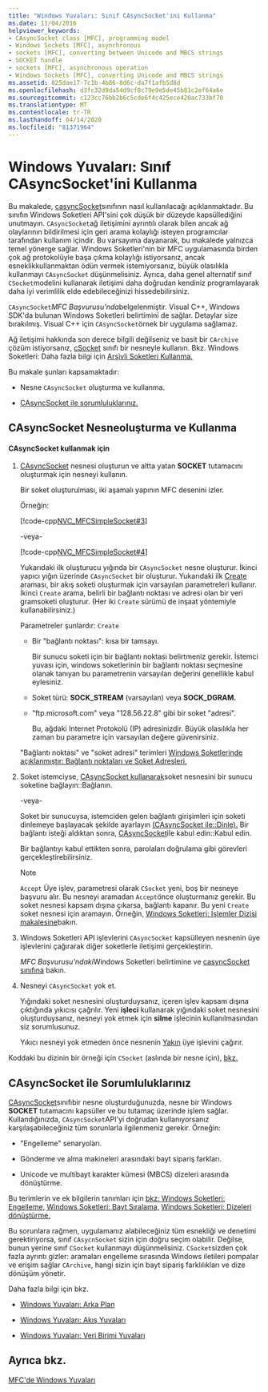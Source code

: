 ```yaml
---
title: "Windows Yuvaları: Sınıf CAsyncSocket'ini Kullanma"
ms.date: 11/04/2016
helpviewer_keywords:
- CAsyncSocket class [MFC], programming model
- Windows Sockets [MFC], asynchronous
- sockets [MFC], converting between Unicode and MBCS strings
- SOCKET handle
- sockets [MFC], asynchronous operation
- Windows Sockets [MFC], converting Unicode and MBCS strings
ms.assetid: 825dae17-7c1b-4b86-8d6c-da7f1afb5d8d
ms.openlocfilehash: d3fc32d9da54d9cf8c79e9e5de45b81c2ef64a6e
ms.sourcegitcommit: c123cc76bb2b6c5cde6f4c425ece420ac733bf70
ms.translationtype: MT
ms.contentlocale: tr-TR
ms.lasthandoff: 04/14/2020
ms.locfileid: "81371964"
---
```

# <a name="windows-sockets-using-class-casyncsocket"></a>Windows Yuvaları: Sınıf CAsyncSocket'ini Kullanma

Bu makalede, [casyncSocket](../mfc/reference/casyncsocket-class.md)sınıfının nasıl kullanılacağı açıklanmaktadır. Bu sınıfın Windows Soketleri API'sini çok düşük bir düzeyde kapsüllediğini unutmayın. `CAsyncSocket`ağ iletişimini ayrıntılı olarak bilen ancak ağ olaylarının bildirilmesi için geri arama kolaylığı isteyen programcılar tarafından kullanım içindir. Bu varsayıma dayanarak, bu makalede yalnızca temel yönerge sağlar. Windows Soketleri'nin bir MFC uygulamasında birden çok ağ protokolüyle başa çıkma kolaylığı istiyorsanız, ancak esneklikkullanmaktan ödün vermek istemiyorsanız, büyük olasılıkla kullanmayı `CAsyncSocket` düşünmelisiniz. Ayrıca, daha genel alternatif sınıf `CSocket`modelini kullanarak iletişimi daha doğrudan kendiniz programlayarak daha iyi verimlilik elde edebileceğinizi hissedebilirsiniz.

`CAsyncSocket`*MFC Başvurusu'nda*belgelenmiştir. Visual C++, Windows SDK'da bulunan Windows Soketleri belirtimini de sağlar. Detaylar size bırakılmış. Visual C++ için `CAsyncSocket`örnek bir uygulama sağlamaz.

Ağ iletişimi hakkında son derece bilgili değilseniz ve basit bir `CArchive` çözüm istiyorsanız, [cSocket](../mfc/reference/csocket-class.md) sınıfı bir nesneyle kullanın. Bkz. Windows Soketleri: Daha fazla bilgi için [Arşivli Soketleri Kullanma.](../mfc/windows-sockets-using-sockets-with-archives.md)

Bu makale şunları kapsamaktadır:

- Nesne `CAsyncSocket` oluşturma ve kullanma.

- [CAsyncSocket ile sorumluluklarınız.](#_core_your_responsibilities_with_casyncsocket)

## <a name="creating-and-using-a-casyncsocket-object"></a><a name="_core_creating_and_using_a_casyncsocket_object"></a>CAsyncSocket Nesneoluşturma ve Kullanma

#### <a name="to-use-casyncsocket"></a>CAsyncSocket kullanmak için

1. [CAsyncSocket](../mfc/reference/casyncsocket-class.md) nesnesi oluşturun ve altta yatan **SOCKET** tutamacını oluşturmak için nesneyi kullanın.

   Bir soket oluşturulması, iki aşamalı yapının MFC desenini izler.

   Örneğin:

   [!code-cpp[NVC_MFCSimpleSocket#3](../mfc/codesnippet/cpp/windows-sockets-using-class-casyncsocket_1.cpp)]

     -veya-

   [!code-cpp[NVC_MFCSimpleSocket#4](../mfc/codesnippet/cpp/windows-sockets-using-class-casyncsocket_2.cpp)]

   Yukarıdaki ilk oluşturucu yığında bir `CAsyncSocket` nesne oluşturur. İkinci yapıcı yığın üzerinde `CAsyncSocket` bir oluşturur. Yukarıdaki ilk [Create](../mfc/reference/casyncsocket-class.md#create) araması, bir akış soketi oluşturmak için varsayılan parametreleri kullanır. İkinci `Create` arama, belirli bir bağlantı noktası ve adresi olan bir veri gramsoketi oluşturur. (Her iki `Create` sürümü de inşaat yöntemiyle kullanabilirsiniz.)

   Parametreler şunlardır: `Create`

   - Bir "bağlantı noktası": kısa bir tamsayı.

      Bir sunucu soketi için bir bağlantı noktası belirtmeniz gerekir. İstemci yuvası için, windows soketlerinin bir bağlantı noktası seçmesine olanak tanıyan bu parametrenin varsayılan değerini genellikle kabul eylesiniz.

   - Soket türü: **SOCK_STREAM** (varsayılan) veya **SOCK_DGRAM.**

   - "ftp.microsoft.com" veya "128.56.22.8" gibi bir soket "adresi".

      Bu, ağdaki Internet Protokolü (IP) adresinizdir. Büyük olasılıkla her zaman bu parametre için varsayılan değere güvenirsiniz.

   "Bağlantı noktası" ve "soket adresi" terimleri [Windows Soketlerinde açıklanmıştır: Bağlantı noktaları ve Soket Adresleri.](../mfc/windows-sockets-ports-and-socket-addresses.md)

1. Soket istemciyse, [CAsyncSocket kullanarak](../mfc/reference/casyncsocket-class.md#connect)soket nesnesini bir sunucu soketine bağlayın::Bağlanın.

     -veya-

   Soket bir sunucuysa, istemciden gelen bağlantı girişimleri için soketi dinlemeye başlayacak şekilde ayarlayın [(CAsyncSocket ile::Dinle).](../mfc/reference/casyncsocket-class.md#listen) Bir bağlantı isteği aldıktan sonra, [CAsyncSocket](../mfc/reference/casyncsocket-class.md#accept)ile kabul edin::Kabul edin.

   Bir bağlantıyı kabul ettikten sonra, parolaları doğrulama gibi görevleri gerçekleştirebilirsiniz.

    > [!NOTE]
    >  `Accept` Üye işlev, parametresi olarak `CSocket` yeni, boş bir nesneye başvuru alır. Bu nesneyi aramadan `Accept`önce oluşturmanız gerekir. Bu soket nesnesi kapsam dışına çıkarsa, bağlantı kapanır. Bu yeni `Create` soket nesnesi için aramayın. Örneğin, [Windows Soketleri: İşlemler Dizisi makalesine](../mfc/windows-sockets-sequence-of-operations.md)bakın.

1. Windows Soketleri API işlevlerini `CAsyncSocket` kapsülleyen nesnenin üye işlevlerini çağırarak diğer soketlerle iletişimi gerçekleştirin.

   *MFC Başvurusu'ndaki*Windows Soketleri belirtimine ve [casyncSocket sınıfına](../mfc/reference/casyncsocket-class.md) bakın.

1. Nesneyi `CAsyncSocket` yok et.

   Yığındaki soket nesnesini oluşturduysanız, içeren işlev kapsam dışına çıktığında yıkıcısı çağrılır. Yeni **işleci** kullanarak yığındaki soket nesnesini oluşturduysanız, nesneyi yok etmek için **silme** işlecinin kullanılmasından siz sorumlusunuz.

   Yıkıcı nesneyi yok etmeden önce nesnenin [Yakın](../mfc/reference/casyncsocket-class.md#close) üye işlevini çağırır.

Koddaki bu dizinin bir örneği için `CSocket` (aslında bir nesne için), [bkz.](../mfc/windows-sockets-sequence-of-operations.md)

## <a name="your-responsibilities-with-casyncsocket"></a><a name="_core_your_responsibilities_with_casyncsocket"></a>CAsyncSocket ile Sorumluluklarınız

[CAsyncSocket](../mfc/reference/casyncsocket-class.md)sınıfıbir nesne oluşturduğunuzda, nesne bir Windows **SOCKET** tutamacını kapsüller ve bu tutamaç üzerinde işlem sağlar. Kullandığınızda, `CAsyncSocket`API'yi doğrudan kullanıyorsanız karşılaşabileceğiniz tüm sorunlarla ilgilenmeniz gerekir. Örneğin:

- "Engelleme" senaryoları.

- Gönderme ve alma makineleri arasındaki bayt sipariş farkları.

- Unicode ve multibayt karakter kümesi (MBCS) dizeleri arasında dönüştürme.

Bu terimlerin ve ek bilgilerin tanımları için [bkz: Windows Soketleri: Engelleme,](../mfc/windows-sockets-blocking.md) [Windows Soketleri: Bayt Sıralama,](../mfc/windows-sockets-byte-ordering.md) [Windows Soketleri: Dizeleri dönüştürme.](../mfc/windows-sockets-converting-strings.md)

Bu sorunlara rağmen, uygulamanız alabileceğiniz tüm esnekliği ve denetimi gerektiriyorsa, sınıf `CAsycnSocket` sizin için doğru seçim olabilir. Değilse, bunun yerine sınıf `CSocket` kullanmayı düşünmelisiniz. `CSocket`sizden çok fazla ayrıntı gizler: aramaları engelleme sırasında Windows iletileri pompalar ve erişim sağlar `CArchive`, hangi sizin için bayt sipariş farklılıkları ve dize dönüşüm yönetir.

Daha fazla bilgi için bkz.

- [Windows Yuvaları: Arka Plan](../mfc/windows-sockets-background.md)

- [Windows Yuvaları: Akış Yuvaları](../mfc/windows-sockets-stream-sockets.md)

- [Windows Yuvaları: Veri Birimi Yuvaları](../mfc/windows-sockets-datagram-sockets.md)

## <a name="see-also"></a>Ayrıca bkz.

[MFC'de Windows Yuvaları](../mfc/windows-sockets-in-mfc.md)
